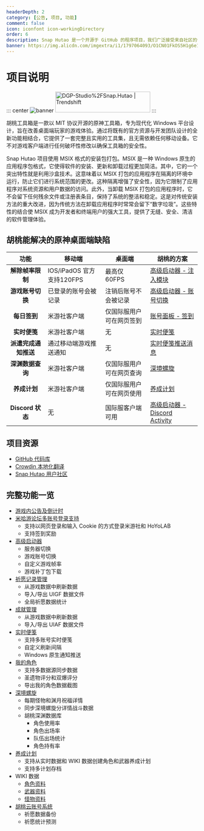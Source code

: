```yaml
---
headerDepth: 2
category: [公告, 项目, 功能]
comment: false
icon: iconfont icon-workingDirectory
order: 6
description: Snap Hutao 是一个开源于 GitHub 的程序项目，我们广泛接受来自社区的合作以让这个项目获得更多的活力。
banner: https://img.alicdn.com/imgextra/i1/1797064093/O1CN01FkOS5H1g6e1z8LCaD_!!1797064093.png
---
```


# 项目说明

::: center
![banner](https://img.alicdn.com/imgextra/i1/1797064093/O1CN01vWmKzl1g6e2VIEODU_!!1797064093.png_.webp)
<a href="https://trendshift.io/repositories/2009" target="_blank"><img src="https://trendshift.io/api/badge/repositories/2009" alt="DGP-Studio%2FSnap.Hutao | Trendshift" style="width: 250px; height: 55px;" width="250" height="55"/></a>
:::

胡桃工具箱是一款以 MIT 协议开源的原神工具箱，专为现代化 Windows 平台设计，旨在改善桌面端玩家的游戏体验。通过将既有的官方资源与开发团队设计的全新功能相结合，它提供了一套完整且实用的工具集，且无需依赖任何移动设备。它不对游戏客户端进行任何破坏性修改以确保工具箱的安全性。

Snap Hutao 项目使用 MSIX 格式的安装包打包。MSIX 是一种 Windows 原生的应用程序包格式，它使得软件的安装、更新和卸载过程更加简洁。其中，它的一个突出特性就是利用沙盒技术。这意味着以 MSIX 打包的应用程序在隔离的环境中运行，防止它们进行系统范围的更改。这种隔离增强了安全性，因为它限制了应用程序对系统资源和用户数据的访问。此外，当卸载 MSIX 打包的应用程序时，它不会留下任何残余文件或注册表条目，保持了系统的整洁和稳定。这是对传统安装方法的重大改进，因为传统方法在卸载应用程序时常常会留下“数字垃圾”。这些特性的结合使 MSIX 成为开发者和终端用户的强大工具，提供了无缝、安全、清洁的软件管理体验。

## 胡桃能解决的原神桌面端缺陷

|         功能         | 移动端                    | 桌面端                   | 胡桃的方案                                                            |
| :------------------: | ------------------------- | ------------------------ | --------------------------------------------------------------------- |
|   **解除帧率限制**   | IOS/iPadOS 官方支持120FPS | 最高仅 60FPS             | [高级启动器 - 注入模块](features/game-launcher.md#游戏帧率设置)       |
|   **游戏账号切换**   | 已登录的账号会被记录      | 注销后账号不会被记录     | [高级启动器 - 账号切换](features/game-launcher.md#账号保存)           |
|     **每日签到**     | 米游社客户端              | 仅国际服用户可在网页签到 | [账号面板 - 签到](features/mhy-account-switch.md)                     |
|     **实时便笺**     | 米游社客户端              | 无                       | [实时便笺](features/real-time-notes.md)                               |
| **派遣完成通知推送** | 通过移动端游戏推送通知    | 无                       | [实时便笺推送消息](features/real-time-notes.md)                       |
|   **深渊数据查询**   | 米游社客户端              | 仅国际服用户可在网页查询 | [深境螺旋](features/hutao-API.md)                                     |
|     **养成计划**     | 米游社客户端              | 仅国际服用户可在网页使用 | [养成计划](features/develop-plan.md#养成计划)                         |
|   **Discord 状态**   | 无                        | 国际服客户端可用         | [高级启动器 - Discord Activity](features/game-launcher.md#高级启动器) |

## 项目资源

- [GitHub 代码库](https://github.com/DGP-Studio/Snap.Hutao)
- [Crowdin 本地化翻译](https://translate.hut.ao/)
- [Snap Hutao 用户社区](community.md)

## 完整功能一览

- [游戏内公告及倒计时](features/dashboard.md)
- [米哈游论坛多账号登录支持](features/mhy-account-switch.md)
  - 支持以网页登录和输入 Cookie 的方式登录米游社和 HoYoLAB
  - 支持签到奖励
- [高级启动器](features/game-launcher.md)
  - 服务器切换
  - 游戏账号切换
  - 自定义游戏帧率
  - 游戏补丁包下载
- [祈愿记录管理](features/wish-export.md)
  - 从游戏数据中刷新数据
  - 导入/导出 UIGF 数据文件
  - 全局祈愿数据统计
- [成就管理](features/achievements.md)
  - 从游戏数据中刷新数据
  - 导入/导出 UIAF 数据文件
- [实时便笺](features/real-time-notes.md)
  - 支持多账号实时便笺
  - 自定义刷新间隔
  - Windows 原生通知推送
- [我的角色](features/character-data.md)
  - 支持多数据源同步数据
  - 圣遗物评分和双爆评分
  - 导出我的角色数据截图
- [深境螺旋](features/hutao-API.md)
  - 每期怪物和渊月祝福详情
  - 同步深境螺旋分详情战斗数据
  - 胡桃深渊数据库
    - 角色使用率
    - 角色出场率
    - 队伍出场统计
    - 角色持有率
- [养成计划](features/develop-plan.md)
  - 支持从实时数据和 WIKI 数据创建角色和武器养成计划
  - 支持多计划存档
- WIKI 数据
  - [角色资料](features/character-wiki.md)
  - [武器资料](features/weapon-wiki.md)
  - [怪物资料](features/monster-wiki.md)
- [胡桃云账号系统](features/hutao-settings.md#胡桃帐号)
  - 祈愿数据备份
  - 祈愿统计预测
